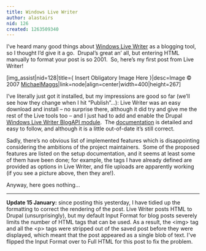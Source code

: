 ```yaml
---
title: Windows Live Writer
author: alastairs
nid: 126
created: 1263509340
---
```

<p>I’ve heard many good things about <a title="Download Windows Live Writer" href="http://download.live.com/writer">Windows Live Writer</a> as a blogging tool, so I thought I’d give it a go.&#160; Drupal’s great an’ all, but entering HTML manually to format your post is so 2001.&#160; So, here’s my first post from Live Writer!</p>  

<p>[img_assist|nid=128|title={ Insert Obligatory Image Here }|desc=Image © 2007 <a title="MichaelMaggs&#39; user profile on Wikimedia Commons" href="http://commons.wikimedia.org/wiki/User:MichaelMaggs">MichaelMaggs</a>|link=node|align=center|width=400|height=267]</p>
<!--break-->
<p>I’ve literally just got it installed, but my impressions are good so far (we’ll see how they change when I hit “Publish”…): Live Writer was an easy download and install – no surprise there, although it did try and give me the rest of the Live tools too – and I just had to add and enable the Drupal <a title="Windows Live Writer BlogAPI project page on Drupal.org" href="http://drupal.org/project/wlw_blogapi">Windows Live Writer BlogAPI module</a>.&#160; The <a title="Windows Live Writer BlogAPI documentation" href="http://www.masterthebusiness.com/2008/09/11/windows-live-writer-and-drupal-6/">documentation</a> is detailed and easy to follow, and although it is a little out-of-date it’s still correct.&#160; </p>  <p>Sadly, there’s no obvious list of implemented features which is disappointing considering the ambitions of the project maintainers.&#160; Some of the proposed features are listed on the setup documentation, and it seems at least some of them have been done; for example, the tags I have already defined are provided as options in Live Writer, and file uploads are apparently working (if you see a picture above, then they are!). </p>  <p>Anyway, here goes nothing…</p>

<hr />

<p><strong>Update 15 January:</strong> since posting this yesterday, I have tidied up the formatting to correct the rendering of the post.  Live Writer posts HTML to Drupal (unsurprisingly), but my default Input Format for blog posts severely limits the number of HTML tags that can be used.  As a result, the &lt;img&gt; tag and all the &lt;p&gt; tags were stripped out of the saved post before they were displayed, which meant that the post appeared as a single blob of text.  I've flipped the Input Format over to Full HTML for this post to fix the problem.  </p>
